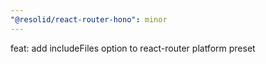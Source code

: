 ```yaml
---
"@resolid/react-router-hono": minor
---
```


feat: add includeFiles option to react-router platform preset
